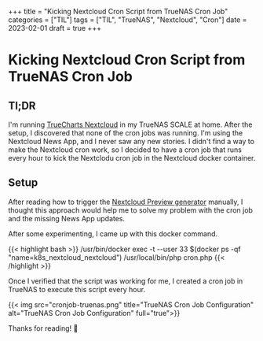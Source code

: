 +++
title = "Kicking Nextcloud Cron Script from TrueNAS Cron Job"
categories = ["TIL"]
tags = ["TIL", "TrueNAS", "Nextcloud", "Cron"]
date = 2023-02-01
draft = true
+++

# Kicking Nextcloud Cron Script from TrueNAS Cron Job

## Tl;DR

I'm running [TrueCharts Nextcloud](https://truecharts.org/charts/stable/nextcloud/) in my TrueNAS SCALE at home. After the setup, I discovered that none of the cron jobs was running. I'm using the Nextcloud News App, and I never saw any new stories. I didn't find a way to make the Nextcloud cron work, so I decided to have a cron job that runs every hour to kick the Nextclodu cron job in the Nextcloud docker container.

## Setup

After reading how to trigger the [Nextcloud Preview generator](https://www.truenas.com/community/threads/nextcloud-preview-generator.96870/) manually, I thought this approach would help me to solve my problem with the cron job and the missing News App updates.

After some experimenting, I came up with this docker command.

{{< highlight bash >}}
/usr/bin/docker exec -t --user 33 $(docker ps -qf "name=k8s_nextcloud_nextcloud") /usr/local/bin/php cron.php
{{< /highlight >}}

Once I verified that the script was working for me, I created a cron job in TrueNAS to execute this script every hour.

{{< img src="cronjob-truenas.png" title="TrueNAS Cron Job Configuration" alt="TrueNAS Cron Job Configuration" full="true">}}

Thanks for reading!
🌸